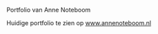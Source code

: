 <p>Portfolio van Anne Noteboom</p>
<p>Huidige portfolio te zien op <a href="https://www.annenoteboom.nl" target="blank">www.annenoteboom.nl</a></p>

